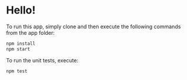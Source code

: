 # Hello!

To run this app, simply clone and then execute the following commands from the app folder:

```bash
npm install
npm start
```

To run the unit tests, execute:

```bash
npm test
```
